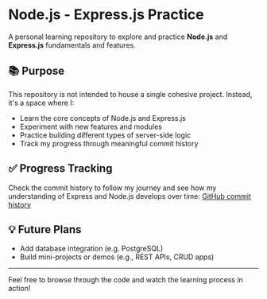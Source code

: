 # Node.js - Express.js Practice

A personal learning repository to explore and practice **Node.js** and **Express.js** fundamentals and features.

## 📚 Purpose

This repository is not intended to house a single cohesive project. Instead, it's a space where I:

- Learn the core concepts of Node.js and Express.js
- Experiment with new features and modules
- Practice building different types of server-side logic
- Track my progress through meaningful commit history

## ✅ Progress Tracking

Check the commit history to follow my journey and see how my understanding of Express and Node.js develops over time:
[GitHub commit history](https://github.com/LewieJ08/node-express-practice/commits/main)

## 💡 Future Plans

- Add database integration (e.g. PostgreSQL)
- Build mini-projects or demos (e.g., REST APIs, CRUD apps)

---

Feel free to browse through the code and watch the learning process in action!